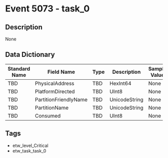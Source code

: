 # Event 5073 - task_0

## Description
None

## Data Dictionary
|Standard Name|Field Name|Type|Description|Sample Value|
|---|---|---|---|---|
|TBD|PhysicalAddress|TBD|HexInt64|None|None|
|TBD|PlatformDirected|TBD|UInt8|None|None|
|TBD|PartitionFriendlyName|TBD|UnicodeString|None|None|
|TBD|PartitionName|TBD|UnicodeString|None|None|
|TBD|Consumed|TBD|UInt8|None|None|

## Tags
* etw_level_Critical
* etw_task_task_0